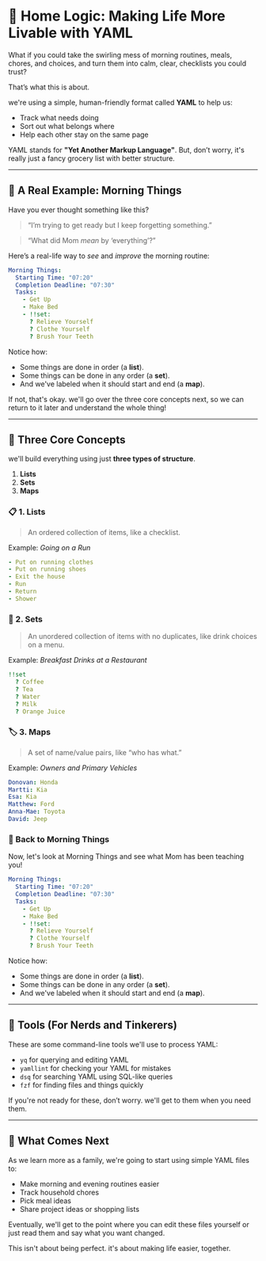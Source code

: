 # 🏡 Home Logic: Making Life More Livable with YAML

What if you could take the swirling mess of morning routines, meals, chores, and choices, and turn them into calm, clear, checklists you could trust?

That’s what this is about.

we're using a simple, human-friendly format called **YAML** to help us:
- Track what needs doing
- Sort out what belongs where
- Help each other stay on the same page

YAML stands for **"Yet Another Markup Language"**. But, don’t worry, it's really just a fancy grocery list with better structure.

---

## 🌅 A Real Example: Morning Things

Have you ever thought something like this?

> “I’m trying to get ready but I keep forgetting something.”

> “What did Mom *mean* by ‘everything’?”

Here’s a real-life way to *see* and *improve* the morning routine:

```yaml
Morning Things:
  Starting Time: "07:20"
  Completion Deadline: "07:30"
  Tasks:
    - Get Up
    - Make Bed
    - !!set:
      ? Relieve Yourself
      ? Clothe Yourself
      ? Brush Your Teeth
```

Notice how:
- Some things are done in order (a **list**).
- Some things can be done in any order (a **set**).
- And we've labeled when it should start and end (a **map**).

If not, that's okay. we'll go over the three core concepts next, so we can return to it later and understand the whole thing!

---

## 🧠 Three Core Concepts

we'll build everything using just **three types of structure**.

1. **Lists**
2. **Sets**
3. **Maps**

### 📋 1. Lists

> An ordered collection of items, like a checklist.

Example: *Going on a Run*
```yaml
- Put on running clothes
- Put on running shoes
- Exit the house
- Run
- Return
- Shower
```

### 🧃 2. Sets

> An unordered collection of items with no duplicates, like drink choices on a menu.

Example: *Breakfast Drinks at a Restaurant*
```yaml
!!set
  ? Coffee
  ? Tea
  ? Water
  ? Milk
  ? Orange Juice
```

### 🏷️ 3. Maps

> A set of name/value pairs, like “who has what.”

Example: *Owners and Primary Vehicles*
```yaml
Donovan: Honda
Martti: Kia
Esa: Kia
Matthew: Ford
Anna-Mae: Toyota
David: Jeep
```

### 🌅 Back to Morning Things

Now, let's look at Morning Things and see what Mom has been teaching you!

```yaml
Morning Things:
  Starting Time: "07:20"
  Completion Deadline: "07:30"
  Tasks:
    - Get Up
    - Make Bed
    - !!set:
      ? Relieve Yourself
      ? Clothe Yourself
      ? Brush Your Teeth
```

Notice how:
- Some things are done in order (a **list**).
- Some things can be done in any order (a **set**).
- And we've labeled when it should start and end (a **map**).

---

## 🔧 Tools (For Nerds and Tinkerers)

These are some command-line tools we'll use to process YAML:
- `yq` for querying and editing YAML
- `yamllint` for checking your YAML for mistakes
- `dsq` for searching YAML using SQL-like queries
- `fzf` for finding files and things quickly

If you're not ready for these, don’t worry. we'll get to them when you need them.

---

## 🌟 What Comes Next

As we learn more as a family, we're going to start using simple YAML files to:
- Make morning and evening routines easier
- Track household chores
- Pick meal ideas
- Share project ideas or shopping lists

Eventually, we'll get to the point where you can edit these files yourself or just read them and say what you want changed.

This isn't about being perfect. it's about making life easier, together.
